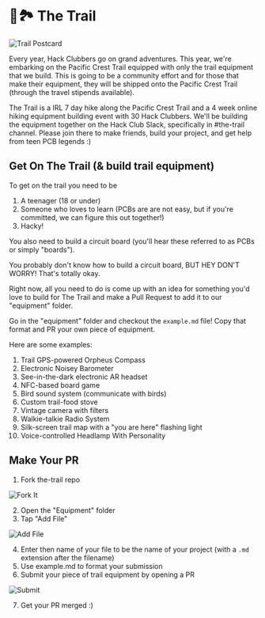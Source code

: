# 🥾🏞️ The Trail
![Trail Postcard](https://cloud-ihlmx01p2-hack-club-bot.vercel.app/0trailpostcard.png)

Every year, Hack Clubbers go on grand adventures. This year, we're embarking on the Pacific Crest Trail equipped with only the trail equipment that we build. This is going to be a community effort and for those that make their equipment, they will be shipped onto the Pacific Crest Trail (through the travel stipends available). 

The Trail is a IRL 7 day hike along the Pacific Crest Trail and a 4 week online hiking equipment building event with 30 Hack Clubbers. We'll be building the equipment together on the Hack Club Slack, specifically in #the-trail channel. Please join there to make friends, build your project, and get help from teen PCB legends :)

## Get On The Trail (& build trail equipment)

To get on the trail you need to be 
1. A teenager (18 or under) 
2. Someone who loves to learn (PCBs are  are not easy, but if you're committed, we can figure this out together!)
3. Hacky!

You also need to build a circuit board (you'll hear these referred to as PCBs or simply "boards").

You probably don't know how to build a circuit board, BUT HEY DON'T WORRY! That's totally okay.

Right now, all you need to do is come up with an idea for something you'd love to build for The Trail and make a Pull Request to add it to our "equipment" folder.

Go in the "equipment" folder and checkout the <code>example.md</code> file! Copy that format and PR your own piece of equipment. 

Here are some examples: 
1. Trail GPS-powered Orpheus Compass
2. Electronic Noisey Barometer
3. See-in-the-dark electronic AR headset
4. NFC-based board game
5. Bird sound system (communicate with birds)
6. Custom trail-food stove
7. Vintage camera with filters
8. Walkie-talkie Radio System
9. Silk-screen trail map with a "you are here" flashing light
10. Voice-controlled Headlamp With Personality

## Make Your PR

1. Fork the-trail repo

  ![Fork It](https://cloud-27wozhmbb-hack-club-bot.vercel.app/0screenshot_2024-04-15_at_8.27.38_am.png)
  
2. Open the "Equipment" folder
3. Tap "Add File"
   
![Add File](https://raw.githubusercontent.com/hackclub/OnBoard/main/docs/images/directions/add-file.png)

4. Enter then name of your file to be the name of your project (with a `.md` extension after the filename)
5. Use example.md to format your submission
6. Submit your piece of trail equipment by opening a PR
   
![Submit](https://cloud-be0cahfru-hack-club-bot.vercel.app/0screenshot_2024-04-15_at_8.31.39_am.png)

7. Get your PR merged :)

